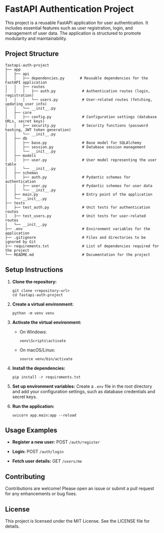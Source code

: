 # FastAPI Authentication Project

This project is a reusable FastAPI application for user authentication. It includes essential features such as user registration, login, and management of user data. The application is structured to promote modularity and maintainability.

## Project Structure

```
fastapi-auth-project
├── app
│   ├── api
│   │   ├── dependencies.py       # Reusable dependencies for the FastAPI application
│   │   ├── routes
│   │   │   ├── auth.py            # Authentication routes (login, registration)
│   │   │   └── users.py           # User-related routes (fetching, updating user info)
│   │   └── __init__.py
│   ├── core
│   │   ├── config.py              # Configuration settings (database URLs, secret keys)
│   │   ├── security.py            # Security functions (password hashing, JWT token generation)
│   │   └── __init__.py
│   ├── db
│   │   ├── base.py                # Base model for SQLAlchemy
│   │   ├── session.py             # Database session management
│   │   └── __init__.py
│   ├── models
│   │   ├── user.py                # User model representing the user table
│   │   └── __init__.py
│   ├── schemas
│   │   ├── auth.py                # Pydantic schemas for authentication
│   │   ├── user.py                # Pydantic schemas for user data
│   │   └── __init__.py
│   ├── main.py                    # Entry point of the application
│   └── __init__.py
├── tests
│   ├── test_auth.py               # Unit tests for authentication routes
│   ├── test_users.py              # Unit tests for user-related routes
│   └── __init__.py
├── .env                           # Environment variables for the application
├── .gitignore                     # Files and directories to be ignored by Git
├── requirements.txt               # List of dependencies required for the project
└── README.md                      # Documentation for the project
```

## Setup Instructions

1. **Clone the repository:**
   ```
   git clone <repository-url>
   cd fastapi-auth-project
   ```

2. **Create a virtual environment:**
   ```
   python -m venv venv
   ```

3. **Activate the virtual environment:**
   - On Windows:
     ```
     venv\Scripts\activate
     ```
   - On macOS/Linux:
     ```
     source venv/bin/activate
     ```

4. **Install the dependencies:**
   ```
   pip install -r requirements.txt
   ```

5. **Set up environment variables:**
   Create a `.env` file in the root directory and add your configuration settings, such as database credentials and secret keys.

6. **Run the application:**
   ```
   uvicorn app.main:app --reload
   ```

## Usage Examples

- **Register a new user:**
  POST `/auth/register`
  
- **Login:**
  POST `/auth/login`

- **Fetch user details:**
  GET `/users/me`

## Contributing

Contributions are welcome! Please open an issue or submit a pull request for any enhancements or bug fixes.

## License

This project is licensed under the MIT License. See the LICENSE file for details.